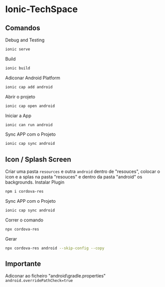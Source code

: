 # Ionic-TechSpace

## Comandos
Debug and Testing
```bash
ionic serve 
```
Build
```bash
ionic build
```
Adiconar Android Platform
```bash
ionic cap add android
```
Abrir o projeto
```bash
ionic cap open android
```
Iniciar a App
```bash
ionic can run android
```
Sync APP com o Projeto
```bash
ionic cap sync android
```

## Icon / Splash Screen
Criar uma pasta `resources` e outra `android` dentro de "resouces", colocar o icon e a splas na pasta "resouces" e dentro da pasta "android" os backgrounds.
Instalar Plugin
```bash
npm i cordova-res
```
Sync APP com o Projeto
```bash
ionic cap sync android
```
Correr o comando
```bash
npx cordova-res
```
Gerar
```bash
npx cordova-res android --skip-config --copy
```

## Importante
Adiconar ao ficheiro "android\gradle.properties"
`android.overridePathCheck=true`